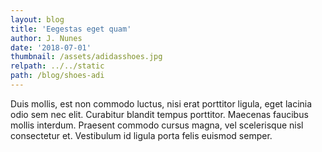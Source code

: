 ```yaml
---
layout: blog
title: 'Eegestas eget quam'
author: J. Nunes
date: '2018-07-01'
thumbnail: /assets/adidasshoes.jpg
relpath: ../../static
path: /blog/shoes-adi
---
```


Duis mollis, est non commodo luctus, nisi erat porttitor ligula, eget lacinia odio sem nec elit. Curabitur blandit
tempus porttitor. Maecenas faucibus mollis interdum. Praesent commodo cursus magna, vel scelerisque nisl consectetur
et. Vestibulum id ligula porta felis euismod semper.
